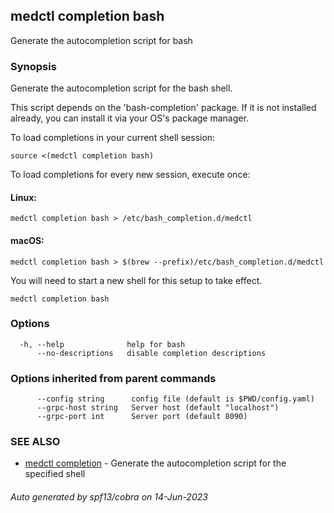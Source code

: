 ## medctl completion bash

Generate the autocompletion script for bash

### Synopsis

Generate the autocompletion script for the bash shell.

This script depends on the 'bash-completion' package.
If it is not installed already, you can install it via your OS's package manager.

To load completions in your current shell session:

	source <(medctl completion bash)

To load completions for every new session, execute once:

#### Linux:

	medctl completion bash > /etc/bash_completion.d/medctl

#### macOS:

	medctl completion bash > $(brew --prefix)/etc/bash_completion.d/medctl

You will need to start a new shell for this setup to take effect.


```
medctl completion bash
```

### Options

```
  -h, --help              help for bash
      --no-descriptions   disable completion descriptions
```

### Options inherited from parent commands

```
      --config string      config file (default is $PWD/config.yaml)
      --grpc-host string   Server host (default "localhost")
      --grpc-port int      Server port (default 8090)
```

### SEE ALSO

* [medctl completion](medctl_completion.md)	 - Generate the autocompletion script for the specified shell

###### Auto generated by spf13/cobra on 14-Jun-2023
